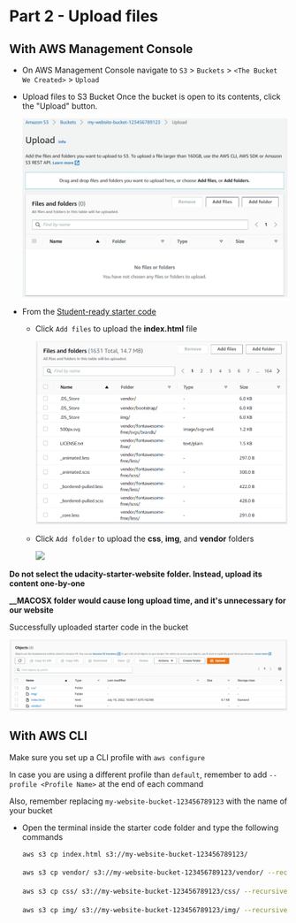 # Part 2 - Upload files

## With AWS Management Console

- On AWS Management Console navigate to `S3` > `Buckets` > `<The Bucket We Created>` > `Upload`

- Upload files to S3 Bucket Once the bucket is open to its contents, click the "Upload" button.

  ![](../assets/part-2/upload-files-1.png)

- From the [Student-ready starter code](https://drive.google.com/open?id=15vQ7-utH7wBJzdAX3eDmO9ls35J5_sEQ)

  - Click `Add files` to upload the **index.html** file

    ![](../assets/part-2/upload-files-2.png)

  - Click `Add folder` to upload the **css**, **img**, and **vendor** folders

    ![](../assets/part-2/upload-files-3.png)

**Do not select the udacity-starter-website folder. Instead, upload its content one-by-one**

**\_\_MACOSX folder would cause long upload time, and it's unnecessary for our website**

Successfully uploaded starter code in the bucket

![](../assets/part-2/uploaded-files.png)

## With AWS CLI

Make sure you set up a CLI profile with `aws configure`

In case you are using a different profile than `default`, remember to add `--profile <Profile Name>` at the end of each command

Also, remember replacing `my-website-bucket-123456789123` with the name of your bucket

- Open the terminal inside the starter code folder and type the following commands

  ```sh
  aws s3 cp index.html s3://my-website-bucket-123456789123/

  aws s3 cp vendor/ s3://my-website-bucket-123456789123/vendor/ --recursive

  aws s3 cp css/ s3://my-website-bucket-123456789123/css/ --recursive

  aws s3 cp img/ s3://my-website-bucket-123456789123/img/ --recursive
  ```
